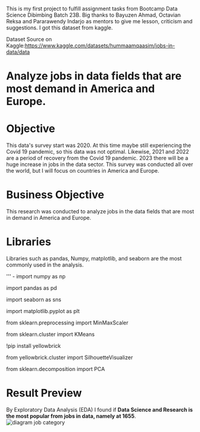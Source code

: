 This is my first project to fulfill assignment tasks from Bootcamp Data Science Dibimbing Batch 23B. Big thanks to Bayuzen Ahmad, Octavian Reksa and Pararawendy Indarjo as mentors to give me lesson, criticism and suggestions. I got this dataset from kaggle.

Dataset Source on Kaggle:https://www.kaggle.com/datasets/hummaamqaasim/jobs-in-data/data

# **Analyze jobs in data fields that are most demand in America and Europe.**

# **Objective**
This data's survey start was 2020. At this time maybe still experiencing the Covid 19 pandemic, so this data was not optimal. Likewise, 2021 and 2022 are a period of recovery from the Covid 19 pandemic. 2023 there will be a huge increase in jobs in the data sector. This survey was conducted all over the world, but I will focus on countries in America and Europe.

# **Business Objective**
This research was conducted to analyze jobs in the data fields that are most in demand in America and Europe.

# **Libraries**

Libraries such as pandas, Numpy, matplotlib, and seaborn are the most commonly used in the analysis. 

''' - import numpy as np 

import pandas as pd

import seaborn as sns

import matplotlib.pyplot as plt

from sklearn.preprocessing import MinMaxScaler

from sklearn.cluster import KMeans

!pip install yellowbrick

from yellowbrick.cluster import SilhouetteVisualizer

from sklearn.decomposition import PCA

# **Result Preview**
By Exploratory Data Analysis (EDA) I found if **Data Science and Research is the most popular from jobs in data, namely at 1655**.
![diagram job category](https://github.com/anasthasiasuci88/First-Final-Project/assets/153068090/00f8a425-3375-4a0b-a2dc-0f5919177ed5)
